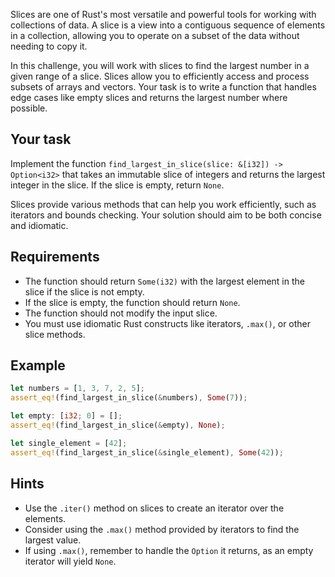 Slices are one of Rust's most versatile and powerful tools for working with collections of data. A slice is a view into a contiguous sequence of elements in a collection, allowing you to operate on a subset of the data without needing to copy it.

In this challenge, you will work with slices to find the largest number in a given range of a slice. Slices allow you to efficiently access and process subsets of arrays and vectors. Your task is to write a function that handles edge cases like empty slices and returns the largest number where possible.

## Your task

Implement the function `find_largest_in_slice(slice: &[i32]) -> Option<i32>` that takes an immutable slice of integers and returns the largest integer in the slice. If the slice is empty, return `None`.

Slices provide various methods that can help you work efficiently, such as iterators and bounds checking. Your solution should aim to be both concise and idiomatic.

## Requirements

- The function should return `Some(i32)` with the largest element in the slice if the slice is not empty.
- If the slice is empty, the function should return `None`.
- The function should not modify the input slice.
- You must use idiomatic Rust constructs like iterators, `.max()`, or other slice methods.

## Example

```rust
let numbers = [1, 3, 7, 2, 5];
assert_eq!(find_largest_in_slice(&numbers), Some(7));

let empty: [i32; 0] = [];
assert_eq!(find_largest_in_slice(&empty), None);

let single_element = [42];
assert_eq!(find_largest_in_slice(&single_element), Some(42));
```

## Hints

- Use the `.iter()` method on slices to create an iterator over the elements.
- Consider using the `.max()` method provided by iterators to find the largest value.
- If using `.max()`, remember to handle the `Option` it returns, as an empty iterator will yield `None`.

